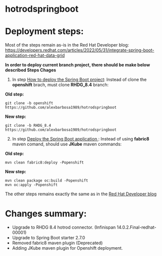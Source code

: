 # hotrodspringboot

# Deployment steps:

Most of the steps remain as-is in the Red Hat Developer blog: https://developers.redhat.com/articles/2022/05/31/integrate-spring-boot-application-red-hat-data-grid

**In order to deploy current branch project, there should be make below described Steps Chages**
1. In step [How to deploy the Spring Boot project](https://developers.redhat.com/articles/2022/05/31/integrate-spring-boot-application-red-hat-data-grid#how_to_deploy_the_spring_boot_project):
Instead of clone the **openshift** brach, must clone **RHDG_8.4** branch:

**Old step:**
~~~
git clone -b openshift https://github.com/alexbarbosa1989/hotrodspringboot
~~~
**New step:**
~~~
git clone -b RHDG_8.4 https://github.com/alexbarbosa1989/hotrodspringboot
~~~

2. In step [Deploy the Spring Boot application
](https://developers.redhat.com/articles/2022/05/31/integrate-spring-boot-application-red-hat-data-grid#deploy_the_spring_boot_application):
Instead of using **fabric8** maven comand, should use **JKube** maven commands:

**Old step:**
~~~
mvn clean fabric8:deploy -Popenshift
~~~
**New step:**
~~~
mvn clean package oc:build -Popenshift
mvn oc:apply -Popenshift
~~~

The other steps remains exactly the same as in the [Red Hat Developer blog](https://developers.redhat.com/articles/2022/05/31/integrate-spring-boot-application-red-hat-data-grid)

# Changes summary:
- Upgrade to RHDG 8.4 hotrod connector. (Infinispan 14.0.2.Final-redhat-00001)
- Upgrade to Spring Boot starter 2.7.0
- Removed fabric8 maven plugin (Deprecated)
- Adding JKube maven plugin for Openshift deployment.
